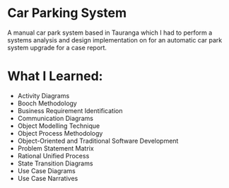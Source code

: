 # Car Parking System
A manual car park system based in Tauranga which I had to perform a systems analysis and design implementation on for an automatic car park system upgrade for a case report.


# What I Learned:
* Activity Diagrams
* Booch Methodology
* Business Requirement Identification
* Communication Diagrams
* Object Modelling Technique
* Object Process Methodology
* Object-Oriented and Traditional Software Development
* Problem Statement Matrix
* Rational Unified Process
* State Transition Diagrams
* Use Case Diagrams
* Use Case Narratives
